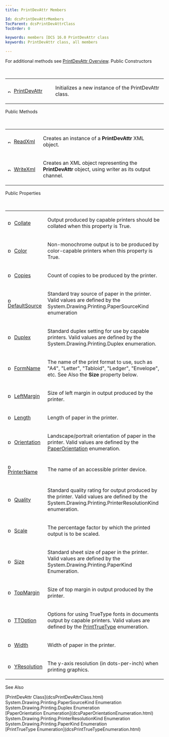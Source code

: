```yaml
---
title: PrintDevAttr Members

Id: dcsPrintDevAttrMembers
TocParent: dcsPrintDevAttrClass
TocOrder: 0

keywords: members [DCS 16.0 PrintDevAttr class
keywords: PrintDevAttr class, all members

---
```


For additional methods see [PrintDevAttr Overview](dcsPrintDevAttrClass.html).
Public Constructors

<br />

<table class="dtTABLE" id="table4" style="border-spacing: 0px" cellspacing="0" x-use-null-cells="x-use-null-cells">
          <colgroup span="1">
            <col span="1" style="WIDTH: 30%" />
            <col span="1" style="WIDTH: 70%" />
          </colgroup>
          <tr>
            <td colspan="1" rowspan="1">

<img height="11" alt="public property" src="../Images/PUBLIC%20METHOD.GIF" width="15" border="0" x-maintain-ratio="TRUE" /> [ PrintDevAttr](dcsPrintDevAttrClassPrintDevAttrConstructors.html) 
</td>
            <td colspan="1" rowspan="1">

Initializes a new instance of the PrintDevAttr class.
</td>
          </tr>
</table>

Public Methods

<br />

<table class="dtTABLE" id="Table3" style="border-spacing: 0px" cellspacing="0" x-use-null-cells="x-use-null-cells">
          <colgroup span="1">
            <col span="1" style="WIDTH: 20%" />
            <col span="1" style="WIDTH: 70%" />
          </colgroup>
          <tr>
            <td colspan="1" rowspan="1">

<img height="11" alt="public property" src="../Images/PUBLIC%20METHOD.GIF" width="15" border="0" x-maintain-ratio="TRUE" /> [ReadXml](dcsPrintDevAttrClassReadXmlMethod.html)
</td>
            <td colspan="1" rowspan="1">

Creates an instance of a **PrintDevAttr** XML object.
</td>
          </tr>
          <tr>
            <td colspan="1" rowspan="1">

<img height="11" alt="public property" src="../Images/PUBLIC%20METHOD.GIF" width="15" border="0" x-maintain-ratio="TRUE" /> [WriteXml](dcsPrintDevAttrClassWriteXmlMethod.html)
</td>
            <td colspan="1" rowspan="1">

Creates an XML object representing the **PrintDevAttr** object, using writer as its output channel.
</td>
          </tr>
</table>

Public Properties

<br />

<table class="dtTABLE" id="Table2" x-use-null-cells="x-use-null-cells" style="border-spacing: 0px" cellspacing="0">
          <colgroup span="1">
            <col span="1" style="WIDTH: 20%" />
            <col span="1" style="WIDTH: 70%" />
          </colgroup>
          <tr>
            <td colspan="1" rowspan="1">

<img alt="public property" src="../Images/property.bmp" width="16" height="16" border="0" /> [ Collate](dcsPrintDevAttrClassCollateProperty.html) 
</td>
            <td colspan="1" rowspan="1">

Output produced by capable printers should be collated when this property is True.
</td>
          </tr>
          <tr>
            <td colspan="1" rowspan="1">

<img alt="public property" src="../Images/property.bmp" width="16" height="16" border="0" /> [ Color](dcsPrintDevAttrClassColorProperty.html) 
</td>
            <td colspan="1" rowspan="1">

Non-monochrome output is to be produced by color-capable printers when this property is True.
</td>
          </tr>
          <tr>
            <td colspan="1" rowspan="1">

<img alt="public property" src="../Images/property.bmp" width="16" height="16" border="0" /> [ Copies](dcsPrintDevAttrClassCopiesProperty.html) 
</td>
            <td colspan="1" rowspan="1">

Count of copies to be produced by the printer.
</td>
          </tr>
          <tr>
            <td colspan="1" rowspan="1">

<img height="16" alt="public property" src="../Images/property.bmp" width="16" border="0" /> [ DefaultSource](dcsPrintDevAttrClassDefaultSourceProperty.html) 
</td>
            <td colspan="1" rowspan="1">

Standard tray source of paper in the printer. Valid values are defined by the System.Drawing.Printing.PaperSourceKind enumeration
</td>
          </tr>
          <tr>
            <td colspan="1" rowspan="1">

<img alt="public property" src="../Images/property.bmp" width="16" height="16" border="0" /> [ Duplex](dcsPrintDevAttrClassDuplexProperty.html) 
</td>
            <td colspan="1" rowspan="1">

Standard duplex setting for use by capable printers. Valid values are defined by the System.Drawing.Printing.Duplex enumeration.
</td>
          </tr>
          <tr>
            <td colspan="1" rowspan="1">

<img alt="public property" src="../Images/property.bmp" width="16" height="16" border="0" /> [ FormName](dcsPrintDevAttrClassFormNameProperty.html) 
</td>
            <td colspan="1" rowspan="1">

The name of the print format to use, such as "A4", "Letter", "Tabloid", "Ledger", "Envelope", etc. See Also the **Size** property below.
</td>
          </tr>
          <tr>
            <td colspan="1" rowspan="1">

<img alt="public property" src="../Images/property.bmp" width="16" height="16" border="0" /> [ LeftMargin](dcsPrintDevAttrClassLeftMarginProperty.html) 
</td>
            <td colspan="1" rowspan="1">

Size of left margin in output produced by the printer.
</td>
          </tr>
          <tr>
            <td colspan="1" rowspan="1">

<img alt="public property" src="../Images/property.bmp" width="16" height="16" border="0" /> [ Length](dcsPrintDevAttrClassLengthProperty.html) 
</td>
            <td colspan="1" rowspan="1">

Length of paper in the printer.
</td>
          </tr>
          <tr>
            <td colspan="1" rowspan="1">

<img alt="public property" src="../Images/property.bmp" width="16" height="16" border="0" /> [Orientation](dcsPrintDevAttrClassOrientationProperty.html)
</td>
            <td colspan="1" rowspan="1">

Landscape/portrait orientation of paper in the printer. Valid values are defined by the [PaperOrientation](dcsPaperOrientationEnumeration.html) enumeration.
</td>
          </tr>
          <tr>
            <td colspan="1" rowspan="1">

<img alt="public property" src="../Images/property.bmp" width="16" height="16" border="0" /> [ PrinterName](dcsPrintDevAttrClassPrinterNameProperty.html) 
</td>
            <td colspan="1" rowspan="1">

The name of an accessible printer device.
</td>
          </tr>
          <tr>
            <td colspan="1" rowspan="1">

<img alt="public property" src="../Images/property.bmp" width="16" height="16" border="0" /> [ Quality](dcsPrintDevAttrClassQualityProperty.html) 
</td>
            <td colspan="1" rowspan="1">

Standard quality rating for output produced by the printer. Valid values are defined by the System.Drawing.Printing.PrinterResolutionKind enumeration.
</td>
          </tr>
          <tr>
            <td colspan="1" rowspan="1">

<img alt="public property" src="../Images/property.bmp" width="16" height="16" border="0" /> [ Scale](dcsPrintDevAttrClassScaleProperty.html) 
</td>
            <td colspan="1" rowspan="1">

The percentage factor by which the printed output is to be scaled. 
</td>
          </tr>
          <tr>
            <td colspan="1" rowspan="1">

<img height="16" alt="public property" src="../Images/property.bmp" width="16" border="0" /> [Size](dcsPrintDevAttrClassSizeProperty.html)
</td>
            <td colspan="1" rowspan="1">

Standard sheet size of paper in the printer. Valid values are defined by the System.Drawing.Printing.PaperKind Enumeration.
</td>
          </tr>
          <tr>
            <td colspan="1" rowspan="1">

<img alt="public property" src="../Images/property.bmp" width="16" height="16" border="0" /> [ TopMargin](dcsPrintDevAttrClassTopMarginProperty.html) 
</td>
            <td colspan="1" rowspan="1">

Size of top margin in output produced by the printer.
</td>
          </tr>
          <tr>
            <td colspan="1" rowspan="1">

<img alt="public property" src="../Images/property.bmp" width="16" height="16" border="0" /> [ TTOption](dcsPrintDevAttrClassTTOptionProperty.html) 
</td>
            <td colspan="1" rowspan="1">

Options for using TrueType fonts in documents output by capable printers. Valid values are defined by the [PrintTrueType](dcsPrintTrueTypeEnumeration.html) enumeration.
</td>
          </tr>
          <tr>
            <td colspan="1" rowspan="1" style="height: 47px">

<img height="16" alt="public property" src="../Images/property.bmp" width="16" border="0" /> [Width](dcsPrintDevAttrClassWidthProperty.html)
</td>
            <td colspan="1" rowspan="1" style="height: 47px">

Width of paper in the printer.
</td>
          </tr>
          <tr>
            <td colspan="1" rowspan="1">

<img alt="public property" src="../Images/property.bmp" width="16" height="16" border="0" /> [ YResolution](dcsPrintDevAttrClassYResolutionProperty.html) 
</td>
            <td colspan="1" rowspan="1">

The y-axis resolution (in dots-per-inch) when printing graphics. 
</td>
          </tr>
</table>

See Also

<dl />
      [PrintDevAttr Class](dcsPrintDevAttrClass.html)
      <br />System.Drawing.Printing.PaperSourceKind 
Enumeration
      <br />System.Drawing.Printing.Duplex 
Enumeration
      <br />[PaperOrientation Enumeration](dcsPaperOrientationEnumeration.html)<br />System.Drawing.Printing.PrinterResolutionKind 
Enumeration
      <br />System.Drawing.Printing.PaperKind 
Enumeration
      <br />[PrintTrueType Enumeration](dcsPrintTrueTypeEnumeration.html)

